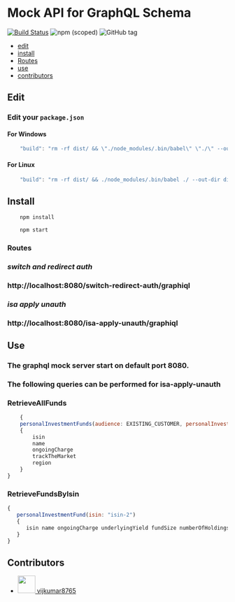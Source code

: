 # Mock API for GraphQL Schema

[![Build Status](https://travis-ci.org/2fd/graphdoc.svg?branch=master)](https://travis-ci.org/2fd/graphdoc)
![npm (scoped)](https://img.shields.io/npm/v/@2fd/graphdoc.svg?style=flat-square)
![GitHub tag](https://img.shields.io/github/tag/2fd/graphdoc.svg?style=flat-square)

* [edit](#edit)
* [install](#install)
* [Routes](#routes)
* [use](#use)
* [contributors](#contributors)

## Edit

### Edit your `package.json`

#### For Windows

```javascript
    "build": "rm -rf dist/ && \"./node_modules/.bin/babel\" \"./\" --out-dir dist/ --ignore \"./node_modules,./.babelrc,./package.json,./npm-debug.log\" --copy-files",
```

#### For Linux

```javascript
    "build": "rm -rf dist/ && ./node_modules/.bin/babel ./ --out-dir dist/ --ignore ./node_modules,./.babelrc,./package.json,./npm-debug.log --copy-files",
```

## Install

```bash
    npm install
```

```bash
    npm start
```

### Routes

### *switch and redirect auth*
### http://localhost:8080/switch-redirect-auth/graphiql

### *isa apply unauth*
### http://localhost:8080/isa-apply-unauth/graphiql

## Use

### The graphql mock server start on default port 8080.

### The following queries can be performed for isa-apply-unauth

### RetrieveAllFunds
```javascript
    {
    personalInvestmentFunds(audience: EXISTING_CUSTOMER, personalInvestmentOrderWrapper: STOCKS_AND_SHARES_ISA) 
    {
        isin
        name
        ongoingCharge
        trackTheMarket
        region
    }
}
```

### RetrieveFundsByIsin
```javascript
{
   personalInvestmentFund(isin: "isin-2") 
   {
      isin name ongoingCharge underlyingYield fundSize numberOfHoldings fundFactsheetURL kiidURL assetType managementStyle region unitType
   }
}
```

## Contributors

- [<img src="https://avatars1.githubusercontent.com/u/2903325?v=4" width="40"> vijkumar8765](https://github.com/vijkumar8765)